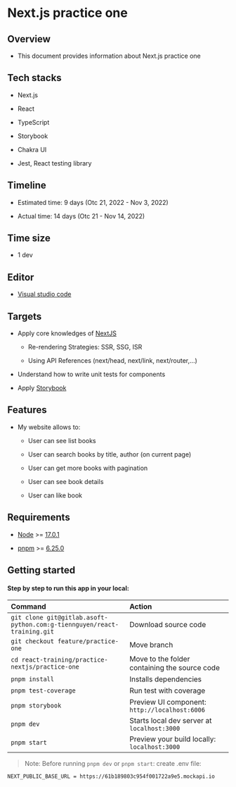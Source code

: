 # Next.js practice one

## Overview

- This document provides information about Next.js practice one

## Tech stacks

- Next.js

- React

- TypeScript

- Storybook

- Chakra UI

- Jest, React testing library

## Timeline

- Estimated time: 9 days (Otc 21, 2022 - Nov 3, 2022)

- Actual time: 14 days (Otc 21 - Nov 14, 2022)

## Time size

- 1 dev

## Editor

- [Visual studio code](https://code.visualstudio.com/)

## Targets

- Apply core knowledges of [NextJS](https://nextjs.org/)

  - Re-rendering Strategies: SSR, SSG, ISR

  - Using API References (next/head, next/link, next/router,...)

- Understand how to write unit tests for components

- Apply [Storybook](https://storybook.js.org/)

## Features

- My website allows to:

  - User can see list books

  - User can search books by title, author (on current page)

  - User can get more books with pagination

  - User can see book details

  - User can like book

## Requirements

- [Node](https://nodejs.org/en/ "Node") >= [17.0.1](https://nodejs.org/en/download/releases/)

- [pnpm](https://pnpm.io/) >= [6.25.0](https://pnpm.io/6.x/installation)

## Getting started

#### Step by step to run this app in your local:

| Command                                                                 | Action                                         |
|:------------------------------------------------------------------------|:-----------------------------------------------|
| `git clone git@gitlab.asoft-python.com:g-tiennguyen/react-training.git` | Download source code                           |
| `git checkout feature/practice-one`                                     | Move branch                                    |
| `cd react-training/practice-nextjs/practice-one`                        | Move to the folder containing the source code  |
| `pnpm install`                                                          | Installs dependencies                          |
| `pnpm test-coverage`                                                    | Run test with coverage                         |
| `pnpm storybook`                                                        | Preview UI component: `http://localhost:6006`  |
| `pnpm dev`                                                              | Starts local dev server at `localhost:3000`    |
| `pnpm start`                                                            | Preview your build locally: `localhost:3000`   |


 > Note: Before running `pnpm dev` or `pnpm start`: create .env file:
```
NEXT_PUBLIC_BASE_URL = https://61b189803c954f001722a9e5.mockapi.io
````
